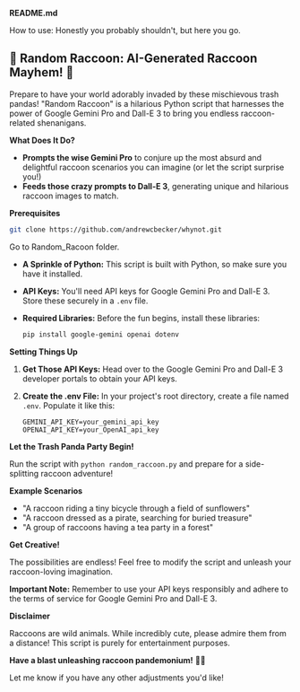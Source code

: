 
**README.md**

How to use: Honestly you probably shouldn't, but here you go. 

## 🦝 Random Raccoon: AI-Generated Raccoon Mayhem! 🦝

Prepare to have your world adorably invaded by these mischievous trash pandas! "Random Raccoon" is a hilarious Python script that harnesses the power of Google Gemini Pro and Dall-E 3 to bring you endless raccoon-related shenanigans.

**What Does It Do?**

* **Prompts the wise Gemini Pro** to conjure up the most absurd and delightful raccoon scenarios you can imagine (or let the script surprise you!) 
* **Feeds those crazy prompts to Dall-E 3**, generating unique and hilarious raccoon images to match.

**Prerequisites**

```bash
git clone https://github.com/andrewcbecker/whynot.git
```
Go to Random_Racoon folder.

* **A Sprinkle of Python:** This script is built with Python, so make sure you have it installed.
* **API Keys:** You'll need API keys for Google Gemini Pro and Dall-E 3. Store these securely in a `.env` file.
* **Required Libraries:** Before the fun begins, install these libraries:

   ```bash
   pip install google-gemini openai dotenv 
   ```

**Setting Things Up**

1. **Get Those API Keys:** Head over to the Google Gemini Pro and Dall-E 3 developer portals to obtain your API keys.
2. **Create the .env File:**  In your project's root directory, create a file named `.env`. Populate it like this:

   ```
   GEMINI_API_KEY=your_gemini_api_key
   OPENAI_API_KEY=your_OpenAI_api_key
   ```

**Let the Trash Panda Party Begin!**

Run the script with `python random_raccoon.py` and prepare for a side-splitting raccoon adventure!

**Example Scenarios** 
* "A raccoon riding a tiny bicycle through a field of sunflowers"
* "A raccoon dressed as a pirate, searching for buried treasure"
* "A group of raccoons having a tea party in a forest" 

**Get Creative!**

The possibilities are endless! Feel free to modify the script and unleash your raccoon-loving imagination. 

**Important Note:** Remember to use your API keys responsibly and adhere to the terms of service for Google Gemini Pro and Dall-E 3.

**Disclaimer**

Raccoons are wild animals. While incredibly cute, please admire them from a distance! This script is purely for entertainment purposes.

**Have a blast unleashing raccoon pandemonium!** 🦝💥

Let me know if you have any other adjustments you'd like! 
